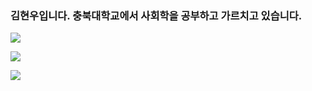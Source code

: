 ### 김현우입니다. 충북대학교에서 사회학을 공부하고 가르치고 있습니다.

<img src="https://img.shields.io/github/followers/AlpoxDev?style=social">

![](https://img.shields.io/github/watchers/hxk271/hxk271?style=social)

<a href="https://hits.seeyoufarm.com"><img src="https://hits.seeyoufarm.com/api/count/incr/badge.svg?url=https%3A%2F%2Fgithub.com%2Fhxk271&count_bg=%2379C83D&title_bg=%23555555&icon=&icon_color=%23E7E7E7&title=hits&edge_flat=false"/></a>
